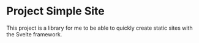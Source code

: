 # Project Simple Site

This project is a library for me to be able to quickly create static sites with the Svelte framework.
